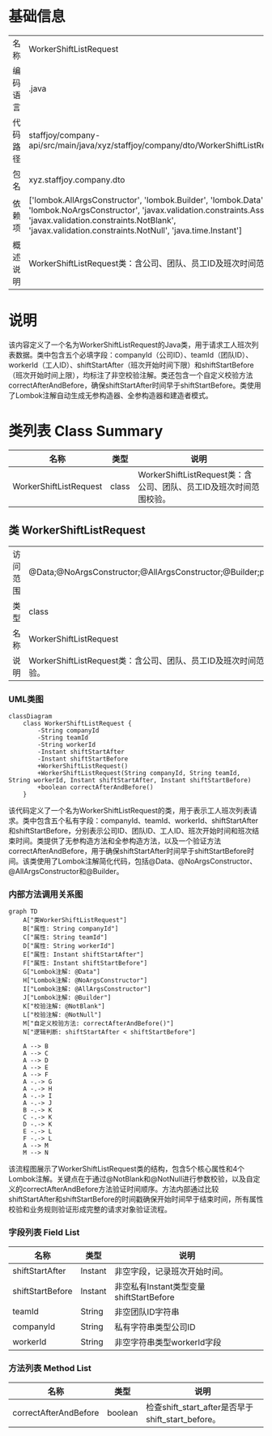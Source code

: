 # 基础信息

|      |      |
|------|------|
| 名称 | WorkerShiftListRequest |
| 编码语言 | .java |
| 代码路径 | staffjoy/company-api/src/main/java/xyz/staffjoy/company/dto/WorkerShiftListRequest.java |
| 包名 | xyz.staffjoy.company.dto |
| 依赖项 | ['lombok.AllArgsConstructor', 'lombok.Builder', 'lombok.Data', 'lombok.NoArgsConstructor', 'javax.validation.constraints.AssertTrue', 'javax.validation.constraints.NotBlank', 'javax.validation.constraints.NotNull', 'java.time.Instant'] |
| 概述说明 | WorkerShiftListRequest类：含公司、团队、员工ID及班次时间范围校验。 |

# 说明

该内容定义了一个名为WorkerShiftListRequest的Java类，用于请求工人班次列表数据。类中包含五个必填字段：companyId（公司ID）、teamId（团队ID）、workerId（工人ID）、shiftStartAfter（班次开始时间下限）和shiftStartBefore（班次开始时间上限），均标注了非空校验注解。类还包含一个自定义校验方法correctAfterAndBefore，确保shiftStartAfter时间早于shiftStartBefore。类使用了Lombok注解自动生成无参构造器、全参构造器和建造者模式。

# 类列表 Class Summary

| 名称   | 类型  | 说明 |
|-------|------|-------------|
| WorkerShiftListRequest | class | WorkerShiftListRequest类：含公司、团队、员工ID及班次时间范围校验。 |



## 类 WorkerShiftListRequest

|      |      |
|------|------|
| 访问范围 | @Data;@NoArgsConstructor;@AllArgsConstructor;@Builder;public |
| 类型 | class |
| 名称 | WorkerShiftListRequest |
| 说明 | WorkerShiftListRequest类：含公司、团队、员工ID及班次时间范围校验。 |


### UML类图

```mermaid
classDiagram
    class WorkerShiftListRequest {
        -String companyId
        -String teamId
        -String workerId
        -Instant shiftStartAfter
        -Instant shiftStartBefore
        +WorkerShiftListRequest()
        +WorkerShiftListRequest(String companyId, String teamId, String workerId, Instant shiftStartAfter, Instant shiftStartBefore)
        +boolean correctAfterAndBefore()
    }
```

该代码定义了一个名为WorkerShiftListRequest的类，用于表示工人班次列表请求。类中包含五个私有字段：companyId、teamId、workerId、shiftStartAfter和shiftStartBefore，分别表示公司ID、团队ID、工人ID、班次开始时间和班次结束时间。类提供了无参构造方法和全参构造方法，以及一个验证方法correctAfterAndBefore，用于确保shiftStartAfter时间早于shiftStartBefore时间。该类使用了Lombok注解简化代码，包括@Data、@NoArgsConstructor、@AllArgsConstructor和@Builder。


### 内部方法调用关系图

```mermaid
graph TD
    A["类WorkerShiftListRequest"]
    B["属性: String companyId"]
    C["属性: String teamId"]
    D["属性: String workerId"]
    E["属性: Instant shiftStartAfter"]
    F["属性: Instant shiftStartBefore"]
    G["Lombok注解: @Data"]
    H["Lombok注解: @NoArgsConstructor"]
    I["Lombok注解: @AllArgsConstructor"]
    J["Lombok注解: @Builder"]
    K["校验注解: @NotBlank"]
    L["校验注解: @NotNull"]
    M["自定义校验方法: correctAfterAndBefore()"]
    N["逻辑判断: shiftStartAfter < shiftStartBefore"]

    A --> B
    A --> C
    A --> D
    A --> E
    A --> F
    A -.-> G
    A -.-> H
    A -.-> I
    A -.-> J
    B -.-> K
    C -.-> K
    D -.-> K
    E -.-> L
    F -.-> L
    A --> M
    M --> N
```

该流程图展示了WorkerShiftListRequest类的结构，包含5个核心属性和4个Lombok注解。关键点在于通过@NotBlank和@NotNull进行参数校验，以及自定义的correctAfterAndBefore方法验证时间顺序。方法内部通过比较shiftStartAfter和shiftStartBefore的时间戳确保开始时间早于结束时间，所有属性校验和业务规则验证形成完整的请求对象验证流程。

### 字段列表 Field List

| 名称  | 类型  | 说明 |
|-------|-------|------|
| shiftStartAfter | Instant | 非空字段，记录班次开始时间。 |
| shiftStartBefore | Instant | 非空私有Instant类型变量shiftStartBefore |
| teamId | String | 非空团队ID字符串 |
| companyId | String | 私有字符串类型公司ID |
| workerId | String | 非空字符串类型workerId字段 |

### 方法列表 Method List

| 名称  | 类型  | 说明 |
|-------|-------|------|
| correctAfterAndBefore | boolean | 检查shift_start_after是否早于shift_start_before。 |




